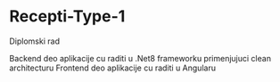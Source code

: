 # Recepti-Type-1
Diplomski rad

Backend deo aplikacije cu raditi u .Net8 frameworku primenjujuci clean architecturu
Frontend deo aplikacije cu raditi u Angularu

